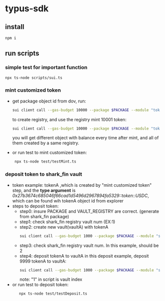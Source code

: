 # typus-sdk

## install

```bash
npm i 
```

## run scripts
### simple test for important function

```bash
npx ts-node scripts/sui.ts 
```
### mint customized token
- get package object id from dov, run:
    ```bash
    sui client call --gas-budget 10000 --package $PACKAGE --module "token" --function "new" 
    ```
    to create registry, and use the registry mint 10001 token:
    
    ```bash
    sui client call --gas-budget 10000 --package $PACKAGE --module "token" --function "mint" --args $REGISTRY 10001
    ```
    
    you will get different object with balance every time after mint, and all of them created by a same registry.
- or run test to mint customized token:
   ```bash
    npx ts-node test/testMint.ts   
    ```
### deposit token to shark_fin vault
- token example: tokenA ,which is created by "mint customized token" step, and the **type argument** is *0x27b3674c685046f66cad1d5496d2967894fa5329::token::USDC*, which can be found wih tokenA object id from explorer
- steps to deposit token:
    - step0: insure PACKAGE and VAULT_REGISTRY are correct. (generate from shark_fin package)
    - step1: check shark_fin registry vault num (EX:1)
    - step2: create new vault(vaultA) with tokenA
        ```bash
        sui client call --gas-budget 1000 --package $PACKAGE --module "shark_fin" --function "new_shark_fin_vault" --type-args 0x27b3674c685046f66cad1d5496d2967894fa5329::token::USDC --args $VAULT_REGISTRY 1671344789 true 1 10
        ```
    - step3: check shark_fin registry vault num. In this example, should be 2
    - step4: deposit tokenA to vaultA
    in this deposit example, deposit 9999 tokenA to vaultA: 
        ```bash
        sui client call --gas-budget 1000 --package $PACKAGE --module "shark_fin" --function "deposit" --type-args 0x27b3674c685046f66cad1d5496d2967894fa5329::token::USDC --args $VAULT_REGISTRY 1 true $TOKENAID 9999
        ```
        note: "1" in script is vault index
- or run test to deposit token:
     ```bash
        npx ts-node test/testDeposit.ts
    ```
